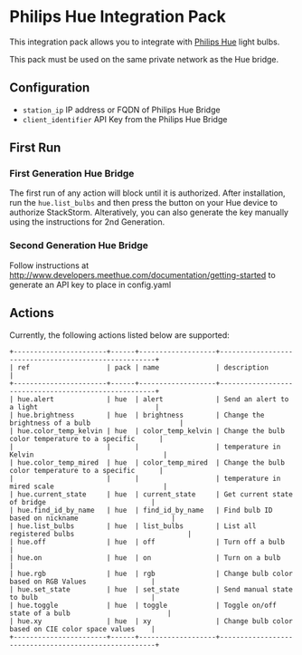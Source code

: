 # Philips Hue Integration Pack

This integration pack allows you to integrate with
[Philips Hue](http://meethue.com) light bulbs.

This pack must be used on the same private network as the Hue bridge.

## Configuration

* `station_ip` IP address or FQDN of Philips Hue Bridge
* `client_identifier` API Key from the Philips Hue Bridge

## First Run

### First Generation Hue Bridge

The first run of any action will block until it is authorized. After
installation, run the `hue.list_bulbs` and then press the button
on your Hue device to authorize StackStorm.  Alteratively, you can also
generate the key manually using the instructions for 2nd Generation.

### Second Generation Hue Bridge

Follow instructions at http://www.developers.meethue.com/documentation/getting-started 
to generate an API key to place in config.yaml

## Actions

Currently, the following actions listed below are supported:

```
+-----------------------+------+-------------------+------------------------------------------------------+
| ref                   | pack | name              | description                                          |
+-----------------------+------+-------------------+------------------------------------------------------+
| hue.alert             | hue  | alert             | Send an alert to a light                             |
| hue.brightness        | hue  | brightness        | Change the brightness of a bulb                      |
| hue.color_temp_kelvin | hue  | color_temp_kelvin | Change the bulb color temperature to a specific      |
|                       |      |                   | temperature in Kelvin                                |
| hue.color_temp_mired  | hue  | color_temp_mired  | Change the bulb color temperature to a specific      |
|                       |      |                   | temperature in mired scale                           |
| hue.current_state     | hue  | current_state     | Get current state of bridge                          |
| hue.find_id_by_name   | hue  | find_id_by_name   | Find bulb ID based on nickname                       |
| hue.list_bulbs        | hue  | list_bulbs        | List all registered bulbs                            |
| hue.off               | hue  | off               | Turn off a bulb                                      |
| hue.on                | hue  | on                | Turn on a bulb                                       |
| hue.rgb               | hue  | rgb               | Change bulb color based on RGB Values                |
| hue.set_state         | hue  | set_state         | Send manual state to bulb                            |
| hue.toggle            | hue  | toggle            | Toggle on/off state of a bulb                        |
| hue.xy                | hue  | xy                | Change bulb color based on CIE color space values    |
+-----------------------+------+-------------------+------------------------------------------------------+
```
